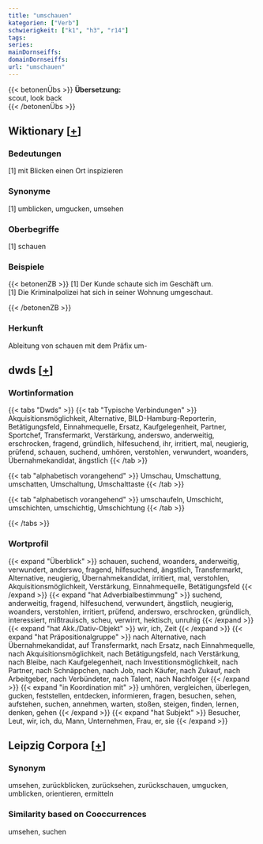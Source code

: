 ```yaml
---
title: "umschauen"
kategorien: ["Verb"]
schwierigkeit: ["k1", "h3", "r14"]
tags:
series:
mainDornseiffs:
domainDornseiffs:
url: "umschauen"
---
```


{{< betonenÜbs >}}
**Übersetzung:**  
scout, look back  
{{< /betonenÜbs >}}

## Wiktionary [[+](https://de.wiktionary.org/wiki/umschauen)]

### Bedeutungen
[1] mit Blicken einen Ort inspizieren  

### Synonyme
[1] umblicken, umgucken, umsehen  

### Oberbegriffe
[1] schauen  

### Beispiele
{{< betonenZB >}}
[1] Der Kunde schaute sich im Geschäft um.  
[1] Die Kriminalpolizei hat sich in seiner Wohnung umgeschaut.  

{{< /betonenZB >}}
### Herkunft
Ableitung von schauen mit dem Präfix um-  



## dwds [[+](https://www.dwds.de/wb/umschauen)]

### Wortinformation
{{< tabs "Dwds" >}}
{{< tab "Typische Verbindungen" >}}
Akquisitionsmöglichkeit, Alternative, BILD-Hamburg-Reporterin, Betätigungsfeld, Einnahmequelle, Ersatz, Kaufgelegenheit, Partner, Sportchef, Transfermarkt, Verstärkung, anderswo, anderweitig, erschrocken, fragend, gründlich, hilfesuchend, ihr, irritiert, mal, neugierig, prüfend, schauen, suchend, umhören, verstohlen, verwundert, woanders, Übernahmekandidat, ängstlich
{{< /tab >}}

{{< tab "alphabetisch vorangehend" >}}
Umschau, Umschattung, umschatten, Umschaltung, Umschalttaste
{{< /tab >}}

{{< tab "alphabetisch vorangehend" >}}
umschaufeln, Umschicht, umschichten, umschichtig, Umschichtung
{{< /tab >}}

{{< /tabs >}}

### Wortprofil
{{< expand "Überblick" >}} schauen, suchend, woanders, anderweitig, verwundert, anderswo, fragend, hilfesuchend, ängstlich, Transfermarkt, Alternative, neugierig, Übernahmekandidat, irritiert, mal, verstohlen, Akquisitionsmöglichkeit, Verstärkung, Einnahmequelle, Betätigungsfeld {{< /expand >}}
{{< expand "hat Adverbialbestimmung" >}} suchend, anderweitig, fragend, hilfesuchend, verwundert, ängstlich, neugierig, woanders, verstohlen, irritiert, prüfend, anderswo, erschrocken, gründlich, interessiert, mißtrauisch, scheu, verwirrt, hektisch, unruhig {{< /expand >}}
{{< expand "hat Akk./Dativ-Objekt" >}} wir, ich, Zeit {{< /expand >}}
{{< expand "hat Präpositionalgruppe" >}} nach Alternative, nach Übernahmekandidat, auf Transfermarkt, nach Ersatz, nach Einnahmequelle, nach Akquisitionsmöglichkeit, nach Betätigungsfeld, nach Verstärkung, nach Bleibe, nach Kaufgelegenheit, nach Investitionsmöglichkeit, nach Partner, nach Schnäppchen, nach Job, nach Käufer, nach Zukauf, nach Arbeitgeber, nach Verbündeter, nach Talent, nach Nachfolger {{< /expand >}}
{{< expand "in Koordination mit" >}} umhören, vergleichen, überlegen, gucken, feststellen, entdecken, informieren, fragen, besuchen, sehen, aufstehen, suchen, annehmen, warten, stoßen, steigen, finden, lernen, denken, gehen {{< /expand >}}
{{< expand "hat Subjekt" >}} Besucher, Leut, wir, ich, du, Mann, Unternehmen, Frau, er, sie {{< /expand >}}

## Leipzig Corpora [[+](https://corpora.uni-leipzig.de/en/res?word=umschauen&corpusId=deu_newscrawl-public_2018)]


### Synonym
umsehen, zurückblicken, zurücksehen, zurückschauen, umgucken, umblicken, orientieren, ermitteln


### Similarity based on Cooccurrences
umsehen, suchen

